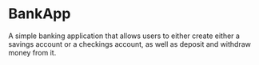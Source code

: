 # BankApp 
A simple banking application that allows users to either create either a savings account or a checkings account, as well as deposit and withdraw money from it.
